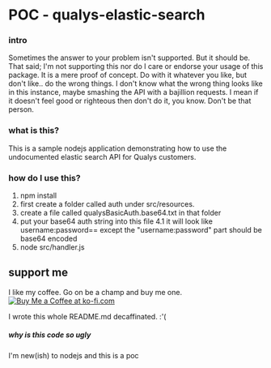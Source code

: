 # POC - qualys-elastic-search

### intro
Sometimes the answer to your problem isn't supported. But it should be.
That said; I'm not supporting this nor do I care or endorse your usage of this package. It is a mere proof of concept. Do with it whatever you like, but don't like.. do the wrong things. I don't know what the wrong thing looks like in this instance, maybe smashing the API with a bajillion requests. I mean if it doesn't feel good or righteous then don't do it, you know. Don't be that person.

### what is this?
This is a sample nodejs application demonstrating how to use the undocumented elastic search API for Qualys customers. 

### how do I use this?
1. npm install
2. first create a folder called auth under src/resources.
3. create a file called qualysBasicAuth.base64.txt in that folder
4. put your base64 auth string into this file
4.1 it will look like username:password== except the "username:password" part should be base64 encoded
5. node src/handler.js

## support me
I like my coffee. Go on be a champ and buy me one.
[![Buy Me a Coffee at ko-fi.com](https://az743702.vo.msecnd.net/cdn/kofi6.png?v=b)](https://ko-fi.com/A3865PO)

I wrote this whole README.md decaffinated. :'(

##### why is this code so ugly
I'm new(ish) to nodejs and this is a poc